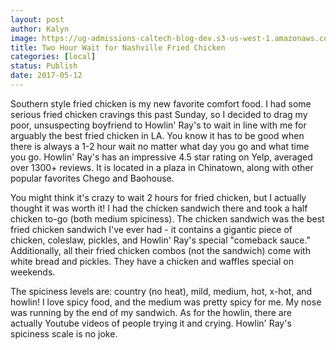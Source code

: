 ```yaml
---
layout: post
author: Kalyn
image: https://ug-admissions-caltech-blog-dev.s3-us-west-1.amazonaws.com/old_pictures/caltech_as_it_happens/6a0105349b8251970b01b8d27e1573970c.jpg
title: Two Hour Wait for Nashville Fried Chicken
categories: [local]
status: Publish
date: 2017-05-12
---
```


Southern style fried chicken is my new favorite comfort food. I had some serious fried chicken cravings this past Sunday, so I decided to drag my poor, unsuspecting boyfriend to Howlin' Ray's to wait in line with me for arguably the best fried chicken in LA. You know it has to be good when there is always a 1-2 hour wait no matter what day you go and what time you go. Howlin' Ray's has an impressive 4.5 star rating on Yelp, averaged over 1300+ reviews. It is located in a plaza in Chinatown, along with other popular favorites Chego and Baohouse.

You might think it's crazy to wait 2 hours for fried chicken, but I actually thought it was worth it! I had the chicken sandwich there and took a half chicken to-go (both medium spiciness). The chicken sandwich was the best fried chicken sandwich I've ever had - it contains a gigantic piece of chicken, coleslaw, pickles, and Howlin' Ray's special "comeback sauce." Additionally, all their fried chicken combos (not the sandwich) come with white bread and pickles. They have a chicken and waffles special on weekends.

The spiciness levels are: country (no heat), mild, medium, hot, x-hot, and howlin! I love spicy food, and the medium was pretty spicy for me. My nose was running by the end of my sandwich. As for the howlin, there are actually Youtube videos of people trying it and crying. Howlin' Ray's spiciness scale is no joke.

